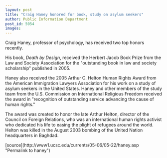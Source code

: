```yaml
---
layout: post
title: "Craig Haney honored for book, study on asylum seekers"
author: Public Information Department
post_id: 5054
images:
---
```


<a name="content" id="content"></a>
<p>
  Craig Haney, professor of psychology, has received two top honors recently.
</p>
<p>
  His book, <i>Death by Design</i>, received the Herbert Jacob Book Prize from the Law and Society Association for the "outstanding book in law and society scholarship" published in 2005.
</p>
<p>
  Haney also received the 2005 Arthur C. Helton Human Rights Award from the American Immigration Lawyers Association for his work on a study of asylum seekers in the United States. Haney and other members of the study team from the U.S. Commission on International Religious Freedom received the award in "recognition of outstanding service advancing the cause of human rights."
</p>
<p>
  The award was created to honor the late Arthur Helton, director of the Council on Foreign Relations, who was an international human rights activist who dedicated his life to easing the plight of refugees around the world. Helton was killed in the August 2003 bombing of the United Nation headquarters in Baghdad.
</p>
[source](http://www1.ucsc.edu/currents/05-06/05-22/haney.asp "Permalink to haney")
